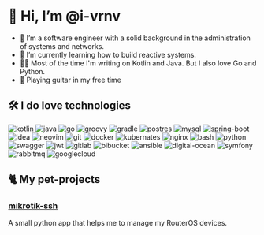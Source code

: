 # 👋 Hi, I’m @i-vrnv
- 👀 I’m a software engineer with a solid background in the administration of systems and networks.
- 🌱 I’m currently learning how to build reactive systems.
- 👨‍💻 Most of the time I'm writing on Kotlin and Java. But I also love Go and Python.
- 🎸 Playing guitar in my free time

## 🛠 I do love technologies
![kotlin](https://img.shields.io/badge/Kotlin-0095D5?&style=for-the-badge&logo=kotlin&logoColor=white)
![java](https://img.shields.io/badge/Java-ED8B00?style=for-the-badge&logo=java&logoColor=white)
![go](https://img.shields.io/badge/Go-00ADD8?style=for-the-badge&logo=go&logoColor=white)
![groovy](https://img.shields.io/badge/Groovy-5E97B6?style=for-the-badge&logo=Apache%20Groovy&logoColor=white)
![gradle](https://img.shields.io/badge/gradle-02303A?style=for-the-badge&logo=gradle&logoColor=white)
![postres](https://img.shields.io/badge/PostgreSQL-316192?style=for-the-badge&logo=postgresql&logoColor=white)
![mysql](https://img.shields.io/badge/MySQL-00000F?style=for-the-badge&logo=mysql&logoColor=white)
![spring-boot](https://img.shields.io/badge/Spring_Boot-F2F4F9?style=for-the-badge&logo=spring-boot)
![idea](https://img.shields.io/badge/IntelliJIDEA-000000.svg?style=for-the-badge&logo=intellij-idea&logoColor=white)
![neovim](https://img.shields.io/badge/NeoVim-%2357A143.svg?&style=for-the-badge&logo=neovim&logoColor=white)
![git](https://img.shields.io/badge/Git-F05032?style=for-the-badge&logo=git&logoColor=white)
![docker](https://img.shields.io/badge/Docker-2CA5E0?style=for-the-badge&logo=docker&logoColor=white)
![kubernates](https://img.shields.io/badge/kubernetes-326ce5.svg?&style=for-the-badge&logo=kubernetes&logoColor=white)
![nginx](https://img.shields.io/badge/Nginx-009639?style=for-the-badge&logo=nginx&logoColor=white)
![bash](https://img.shields.io/badge/Shell_Script-121011?style=for-the-badge&logo=gnu-bash&logoColor=white)
![python](https://img.shields.io/badge/Python-3776AB?style=for-the-badge&logo=python&logoColor=white)
![swagger](https://img.shields.io/badge/Swagger-85EA2D?style=for-the-badge&logo=Swagger&logoColor=white)
![jwt](https://img.shields.io/badge/JWT-000000?style=for-the-badge&logo=JSON%20web%20tokens&logoColor=white)
![gitlab](https://img.shields.io/badge/GitLab-330F63?style=for-the-badge&logo=gitlab&logoColor=white)
![bibucket](https://img.shields.io/badge/Bitbucket-0747a6?style=for-the-badge&logo=bitbucket&logoColor=white)
![ansible](https://img.shields.io/badge/Ansible-000000?style=for-the-badge&logo=ansible&logoColor=white)
![digital-ocean](https://img.shields.io/badge/DigitalOcean-%230167ff.svg?style=for-the-badge&logo=digitalOcean&logoColor=white)
![symfony](https://img.shields.io/badge/symfony-%23000000.svg?style=for-the-badge&logo=symfony&logoColor=white)
![rabbitmq](https://img.shields.io/badge/Rabbitmq-FF6600?style=for-the-badge&logo=rabbitmq&logoColor=white)
![googlecloud](https://img.shields.io/badge/GoogleCloud-%234285F4.svg?style=for-the-badge&logo=google-cloud&logoColor=white)


## 🐈 My pet-projects

### [mikrotik-ssh](https://github.com/i-vrnv/mikrotik-ssh)
A small python app that helps me to manage my RouterOS devices.

<!---
i-vrnv/i-vrnv is a ✨ special ✨ repository because its `README.md` (this file) appears on your GitHub profile.
You can click the Preview link to take a look at your changes.
--->
